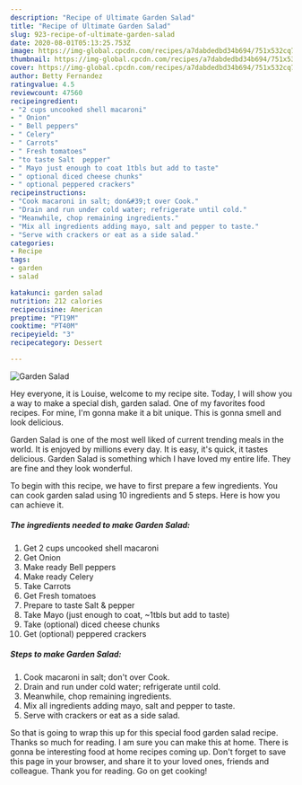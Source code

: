 ```yaml
---
description: "Recipe of Ultimate Garden Salad"
title: "Recipe of Ultimate Garden Salad"
slug: 923-recipe-of-ultimate-garden-salad
date: 2020-08-01T05:13:25.753Z
image: https://img-global.cpcdn.com/recipes/a7dabdedbd34b694/751x532cq70/garden-salad-recipe-main-photo.jpg
thumbnail: https://img-global.cpcdn.com/recipes/a7dabdedbd34b694/751x532cq70/garden-salad-recipe-main-photo.jpg
cover: https://img-global.cpcdn.com/recipes/a7dabdedbd34b694/751x532cq70/garden-salad-recipe-main-photo.jpg
author: Betty Fernandez
ratingvalue: 4.5
reviewcount: 47560
recipeingredient:
- "2 cups uncooked shell macaroni"
- " Onion"
- " Bell peppers"
- " Celery"
- " Carrots"
- " Fresh tomatoes"
- "to taste Salt  pepper"
- " Mayo just enough to coat 1tbls but add to taste"
- " optional diced cheese chunks"
- " optional peppered crackers"
recipeinstructions:
- "Cook macaroni in salt; don&#39;t over Cook."
- "Drain and run under cold water; refrigerate until cold."
- "Meanwhile, chop remaining ingredients."
- "Mix all ingredients adding mayo, salt and pepper to taste."
- "Serve with crackers or eat as a side salad."
categories:
- Recipe
tags:
- garden
- salad

katakunci: garden salad 
nutrition: 212 calories
recipecuisine: American
preptime: "PT19M"
cooktime: "PT40M"
recipeyield: "3"
recipecategory: Dessert

---
```



![Garden Salad](https://img-global.cpcdn.com/recipes/a7dabdedbd34b694/751x532cq70/garden-salad-recipe-main-photo.jpg)

Hey everyone, it is Louise, welcome to my recipe site. Today, I will show you a way to make a special dish, garden salad. One of my favorites food recipes. For mine, I'm gonna make it a bit unique. This is gonna smell and look delicious.



Garden Salad is one of the most well liked of current trending meals in the world. It is enjoyed by millions every day. It is easy, it's quick, it tastes delicious. Garden Salad is something which I have loved my entire life. They are fine and they look wonderful.


To begin with this recipe, we have to first prepare a few ingredients. You can cook garden salad using 10 ingredients and 5 steps. Here is how you can achieve it.

<!--inarticleads1-->

##### The ingredients needed to make Garden Salad:

1. Get 2 cups uncooked shell macaroni
1. Get  Onion
1. Make ready  Bell peppers
1. Make ready  Celery
1. Take  Carrots
1. Get  Fresh tomatoes
1. Prepare to taste Salt &amp; pepper
1. Take  Mayo (just enough to coat, ~1tbls but add to taste)
1. Take  (optional) diced cheese chunks
1. Get  (optional) peppered crackers




<!--inarticleads2-->

##### Steps to make Garden Salad:

1. Cook macaroni in salt; don&#39;t over Cook.
1. Drain and run under cold water; refrigerate until cold.
1. Meanwhile, chop remaining ingredients.
1. Mix all ingredients adding mayo, salt and pepper to taste.
1. Serve with crackers or eat as a side salad.




So that is going to wrap this up for this special food garden salad recipe. Thanks so much for reading. I am sure you can make this at home. There is gonna be interesting food at home recipes coming up. Don't forget to save this page in your browser, and share it to your loved ones, friends and colleague. Thank you for reading. Go on get cooking!
